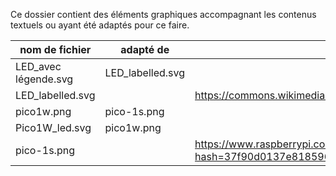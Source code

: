 Ce dossier contient des éléments graphiques accompagnant les contenus textuels
ou ayant été adaptés pour ce faire.

| nom de fichier       | adapté de        | source                                                                                                              |
|----------------------|------------------|---------------------------------------------------------------------------------------------------------------------|
| LED_avec légende.svg | LED_labelled.svg |                                                                                                                     |
| LED_labelled.svg     |                  | https://commons.wikimedia.org/wiki/File:LED,_5mm,_green_(en).svg#/media/File:LED,_5mm,_green_(labelled,_full).svg   |
| pico1w.png           | pico-1s.png      |                                                                                                                     |
| Pico1W_led.svg       | pico1w.png       |                                                                                                                     |
| pico-1s.png          |                  | https://www.raspberrypi.com/documentation/microcontrollers/images/pico-1s.png?hash=37f90d0137e81859630d4f0943b6f3d5 |
